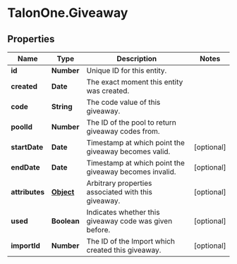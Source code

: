 # TalonOne.Giveaway

## Properties

Name | Type | Description | Notes
------------ | ------------- | ------------- | -------------
**id** | **Number** | Unique ID for this entity. | 
**created** | **Date** | The exact moment this entity was created. | 
**code** | **String** | The code value of this giveaway. | 
**poolId** | **Number** | The ID of the pool to return giveaway codes from. | 
**startDate** | **Date** | Timestamp at which point the giveaway becomes valid. | [optional] 
**endDate** | **Date** | Timestamp at which point the giveaway becomes invalid. | [optional] 
**attributes** | [**Object**](.md) | Arbitrary properties associated with this giveaway. | [optional] 
**used** | **Boolean** | Indicates whether this giveaway code was given before. | [optional] 
**importId** | **Number** | The ID of the Import which created this giveaway. | [optional] 


